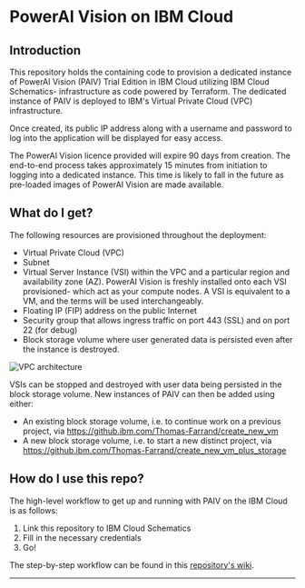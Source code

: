 # PowerAI Vision on IBM Cloud

## Introduction
This repository holds the containing code to provision a dedicated instance of PowerAI Vision (PAIV) Trial Edition in IBM Cloud utilizing IBM Cloud Schematics- infrastructure as code powered by Terraform. The dedicated instance of PAIV is deployed to IBM's Virtual Private Cloud (VPC) infrastructure. 

Once created, its public IP address along with a username and password to log into the application will be displayed for easy access. 

The PowerAI Vision licence provided will expire 90 days from creation. The end-to-end process takes approximately 15 minutes from initiation to logging into a dedicated instance. This time is likely to fall in the future as pre-loaded images of PowerAI Vision are made available. 

## What do I get?
The following resources are provisioned throughout the deployment:

* Virtual Private Cloud (VPC)
* Subnet
* Virtual Server Instance (VSI) within the VPC and a particular region and availability zone (AZ). PowerAI Vision is freshly installed onto each VSI provisioned- which act as your compute nodes. A VSI is equivalent to a VM, and the terms will be used interchangeably. 
* Floating IP (FIP) address on the public Internet
* Security group that allows ingress traffic on port 443 (SSL) and on port 22 (for debug)
* Block storage volume where user generated data is persisted even after the instance is destroyed.

![VPC architecture](https://github.ibm.com/Thomas-Farrand/create_vpc_cluster/blob/master/readme-images/architecture.png)
  
VSIs can be stopped and destroyed with user data being persisted in the block storage volume. New instances of PAIV can then be added using either:
* An existing block storage volume, i.e. to continue work on a previous project, via https://github.ibm.com/Thomas-Farrand/create_new_vm
* A new block storage volume, i.e. to start a new distinct project, via 
https://github.ibm.com/Thomas-Farrand/create_new_vm_plus_storage

## How do I use this repo?
The high-level workflow to get up and running with PAIV on the IBM Cloud is as follows:
1. Link this repository to IBM Cloud Schematics
2. Fill in the necessary credentials
3. Go!

The step-by-step workflow can be found in this [repository's wiki](https://github.ibm.com/Thomas-Farrand/create_vpc_cluster/wiki/Guide:-Create-Your-Own-VPC-PowerAI-Vision-Instance!).

-------------------------------------------------------------------------------------------------------------------------------
